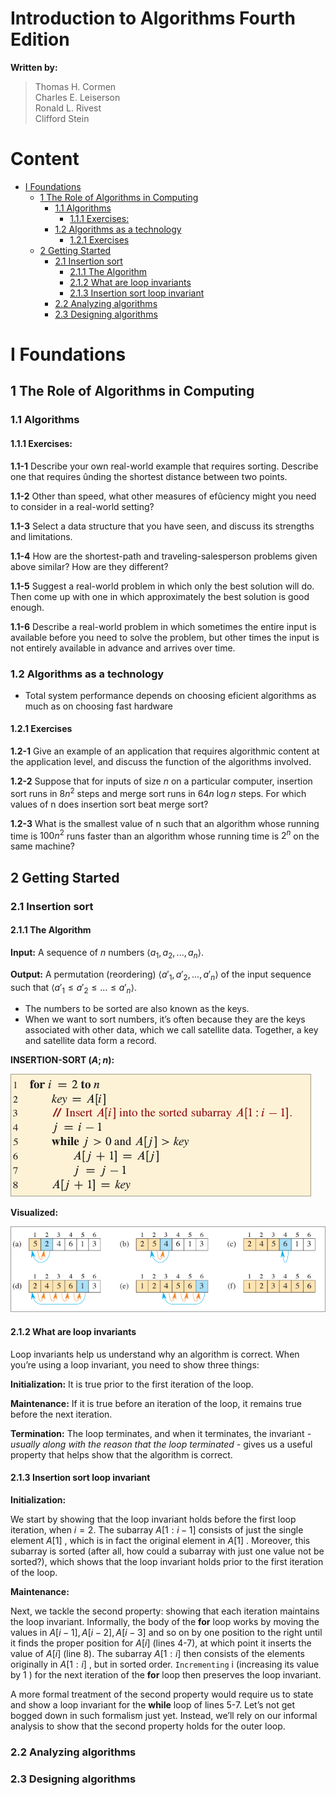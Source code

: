 <h1>Introduction to Algorithms Fourth Edition</h1>

**Written by:**

> Thomas H. Cormen \
> Charles E. Leiserson \
> Ronald L. Rivest \
> Clifford Stein 

<h1>Content</h1>

<!--toc:start-->
- [I Foundations](#i-foundations)
  - [1 The Role of Algorithms in Computing](#1-the-role-of-algorithms-in-computing)
    - [1.1 Algorithms](#11-algorithms)
      - [1.1.1 Exercises:](#111-exercises)
    - [1.2 Algorithms as a technology](#12-algorithms-as-a-technology)
      - [1.2.1 Exercises](#121-exercises)
  - [2 Getting Started](#2-getting-started)
    - [2.1 Insertion sort](#21-insertion-sort)
      - [2.1.1 The Algorithm](#211-the-algorithm)
      - [2.1.2 What are loop invariants](#212-what-are-loop-invariants)
      - [2.1.3 Insertion sort loop invariant](#213-insertion-sort-loop-invariant)
    - [2.2 Analyzing algorithms](#22-analyzing-algorithms)
    - [2.3 Designing algorithms](#23-designing-algorithms)
<!--toc:end-->

# I Foundations 
## 1 The Role of Algorithms in Computing 
### 1.1 Algorithms
#### 1.1.1 Exercises:

**1.1-1**
Describe your own real-world example that requires sorting. 
Describe one that requires ûnding the shortest distance between two points. 

**1.1-2**
Other than speed, what other measures of efûciency might you need to consider in a real-world setting? 

**1.1-3**
Select a data structure that you have seen, and discuss its strengths and limitations. 

**1.1-4**
How are the shortest-path and traveling-salesperson problems given above similar? 
How are they different? 

**1.1-5**
Suggest a real-world problem in which only the best solution will do. 
Then come up with one in which approximately the best solution is good enough. 

**1.1-6**
Describe a real-world problem in which sometimes the entire input is available before you need to solve the problem, but other times the input is not entirely available in advance and arrives over time. 


### 1.2 Algorithms as a technology

- Total system performance depends on choosing eficient algorithms as much as on choosing fast hardware

#### 1.2.1 Exercises

**1.2-1** 
Give an example of an application that requires algorithmic content at the application level, and discuss the function of the algorithms involved. 

**1.2-2** 
Suppose that for inputs of size $n$ on a particular computer, insertion sort runs in $8n^2$ steps and merge sort runs in $64n\ \log n$ steps. 
For which values of n does insertion sort beat merge sort? 

**1.2-3** 
What is the smallest value of n such that an algorithm whose running time is $100n^2$ runs faster than an algorithm whose running time is $2^n$ on the same machine? 

## 2 Getting Started 
### 2.1 Insertion sort 

#### 2.1.1 The Algorithm
**Input:** A sequence of $n$ numbers $\left\langle a_1, a_2, ... ,a_n \right\rangle$. 

**Output:** A permutation (reordering) $\left\langle a'_1, a'_2, ... ,a'_n \right\rangle$ of the input sequence such that $\left\langle a'_1 \leq a'_2 \leq ... \leq a'_n \right\rangle$.

- The numbers to be sorted are also known as the keys.
- When we want to sort numbers, it’s often because they are the keys associated with other data, which we call satellite data. 
  Together, a key and satellite data form a record. 

**INSERTION-SORT $(A;n)$:**

![insertion_sort_alg](./img/2.1_Insertion_sort/insertion_sort_alg.png) 

**Visualized:**

![insertion_sort_visualized](./img/2.1_Insertion_sort/insertion_sort_visualized.png) 

#### 2.1.2 What are loop invariants

Loop invariants help us understand why an algorithm is correct.
When you’re using a loop invariant, you need to show three things: 

**Initialization:** It is true prior to the first iteration of the loop.

**Maintenance:** If it is true before an iteration of the loop, it remains true before the next iteration.

**Termination:** The loop terminates, and when it terminates, the invariant *- usually along with the reason that the loop terminated -* gives us a useful property that helps show that the algorithm is correct.

#### 2.1.3 Insertion sort loop invariant

**Initialization:** 

We start by showing that the loop invariant holds before the first loop iteration, when $i=2$.
The subarray $A[1:i-1]$ consists of just the single element $A[1]$ , which is in fact the original element in $A[1]$ .
Moreover, this subarray is sorted (after all, how could a subarray with just one value not be sorted?), which shows that the loop invariant holds prior to the first iteration of the loop.

**Maintenance:** 

Next, we tackle the second property: showing that each iteration maintains the loop invariant.
Informally, the body of the **for** loop works by moving the values in $A[i-1], A[i-2], A[i-3]$ and so on by one position to the right until it finds the proper position for $A[i]$ (lines 4-7), at which point it inserts the value of $A[i]$ (line 8).
The subarray $A[1:i]$ then consists of the elements originally in $A[1:i]$ , but in sorted order.
`Incrementing` i (increasing its value by 1 ) for the next iteration of the **for** loop then preserves the loop invariant.

A more formal treatment of the second property would require us to state and show a loop invariant for the **while** loop of lines 5-7.
Let’s not get bogged down in such formalism just yet.
Instead, we’ll rely on our informal analysis to show that the second property holds for the outer loop.


### 2.2 Analyzing algorithms 
### 2.3 Designing algorithms 

